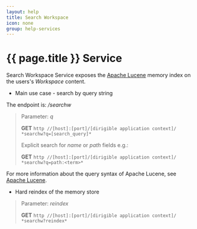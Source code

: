 ```yaml
---
layout: help
title: Search Workspace
icon: none
group: help-services
---
```


{{ page.title }} Service
===

Search Workspace Service exposes the [Apache Lucene](http://lucene.apache.org/) memory index on the users's *Workspace* content.

* Main use case - search by query string

The endpoint is: */searchw*

> Parameter: *q*
> 
> **GET** `http //[host]:[port]/[dirigible application context]/ *searchw?q=[search_query]*`
> 
> Explicit search for *name* or *path* fields e.g.:
> 
> **GET** `http //[host]:[port]/[dirigible application context]/ *searchw?q=path:<term>*`


For more information about the query syntax of Apache Lucene, see [Apache Lucene](http://lucene.apache.org/core/2_9_4/queryparsersyntax.html).

* Hard reindex of the memory store

> Parameter: *reindex*
> 
> **GET** `http //[host]:[port]/[dirigible application context]/ *searchw?reindex*`
